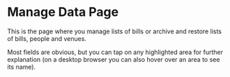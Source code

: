 ﻿# Manage Data Page

This is the page where you manage lists of bills or archive and restore lists of bills, people and venues.

Most fields are obvious, but you can tap on any highlighted area for further explanation (on a desktop browser you can also hover over an area to see its name).

<object type=image/svg+xml data="datamanagementpage.svg" height=600 style="width:90%"></object>
